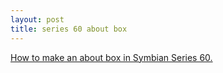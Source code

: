 ```yaml
---
layout: post
title: series 60 about box
---
```

<p><a href="http://discussion.forum.nokia.com/forum/showthread.php?s=&amp;threadid=20534&amp;highlight=%2AText+dialog%2A">How to make an about box in Symbian Series 60. </a></p>
